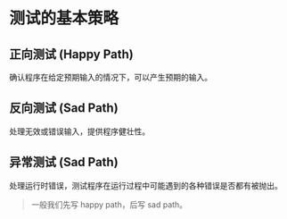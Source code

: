# 测试的基本策略

## 正向测试 (Happy Path)

确认程序在给定预期输入的情况下，可以产生预期的输入。

## 反向测试 (Sad Path)

处理无效或错误输入，提供程序健壮性。

## 异常测试 (Sad Path)

处理运行时错误，测试程序在运行过程中可能遇到的各种错误是否都有被抛出。

> 一般我们先写 happy path，后写 sad path。
